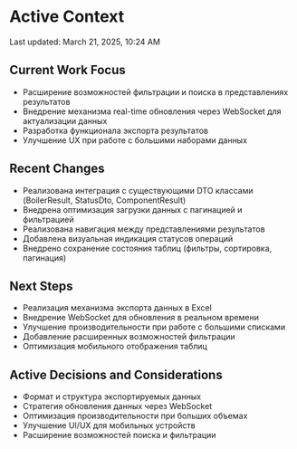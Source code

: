 # Active Context

Last updated: March 21, 2025, 10:24 AM

## Current Work Focus
- Расширение возможностей фильтрации и поиска в представлениях результатов
- Внедрение механизма real-time обновления через WebSocket для актуализации данных
- Разработка функционала экспорта результатов
- Улучшение UX при работе с большими наборами данных

## Recent Changes
- Реализована интеграция с существующими DTO классами (BoilerResult, StatusDto, ComponentResult)
- Внедрена оптимизация загрузки данных с пагинацией и фильтрацией
- Реализована навигация между представлениями результатов
- Добавлена визуальная индикация статусов операций
- Внедрено сохранение состояния таблиц (фильтры, сортировка, пагинация)

## Next Steps
- Реализация механизма экспорта данных в Excel
- Внедрение WebSocket для обновления в реальном времени
- Улучшение производительности при работе с большими списками
- Добавление расширенных возможностей фильтрации
- Оптимизация мобильного отображения таблиц

## Active Decisions and Considerations
- Формат и структура экспортируемых данных
- Стратегия обновления данных через WebSocket
- Оптимизация производительности при больших объемах
- Улучшение UI/UX для мобильных устройств
- Расширение возможностей поиска и фильтрации
